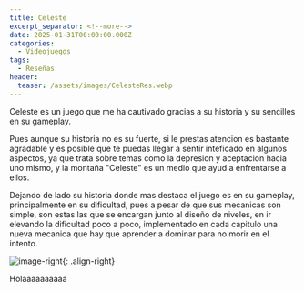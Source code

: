 ```yaml
---
title: Celeste
excerpt_separator: <!--more-->
date: 2025-01-31T00:00:00.000Z
categories:
  - Videojuegos
tags:
  - Reseñas
header:
  teaser: /assets/images/CelesteRes.webp
---
```

Celeste es un juego que me ha cautivado gracias a su historia y su sencilles en su gameplay.

Pues aunque su historia no es su fuerte, si le prestas atencion es bastante agradable y es posible que te puedas llegar a sentir inteficado en algunos aspectos, ya que trata sobre temas como la depresion y aceptacion hacia uno mismo, y la montaña "Celeste" es un medio que ayud a enfrentarse a ellos.

Dejando de lado su historia donde mas destaca el juego es en su gameplay, principalmente en su dificultad, pues a pesar de que sus mecanicas son simple, son estas las que se encargan junto al diseño de niveles, en ir elevando la dificultad poco a poco, implementado en cada capitulo una nueva mecanica que hay que aprender a dominar para no morir en el intento.

![image-right](https://static.wikitide.net/celestewiki/7/71/SummitIcon.png){: .align-right}

Holaaaaaaaaaa
